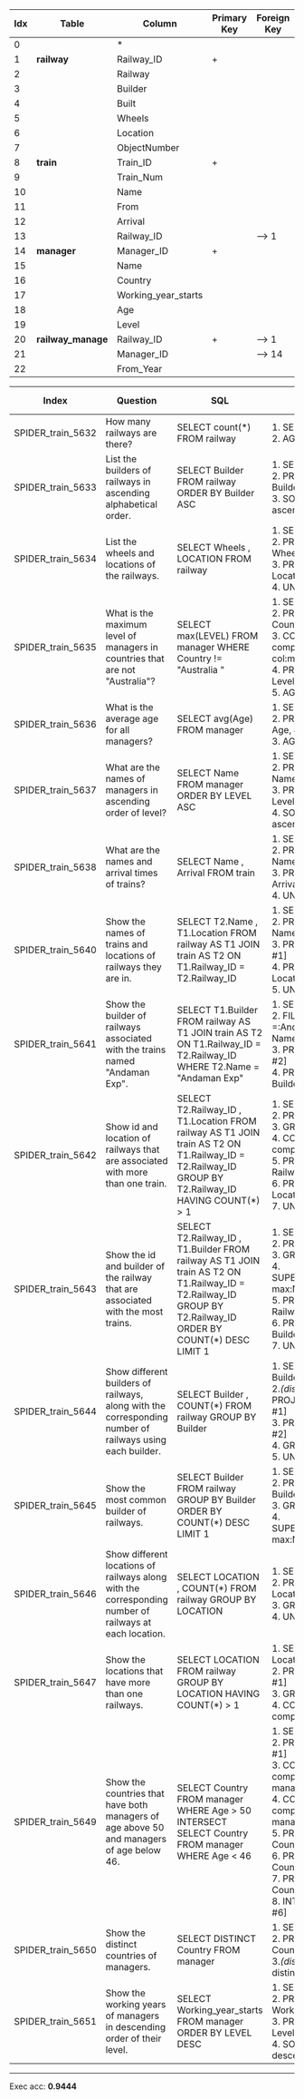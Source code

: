  | Idx | Table      | Column | Primary Key | Foreign Key | 
 | ----------- | ----------- | ----------- | ----------- | ----------- | 
  | 0 |  | * |   |   | 
 | 1 | **railway** | Railway_ID | + |   | 
 | 2 |   | Railway |   |   | 
 | 3 |   | Builder |   |   | 
 | 4 |   | Built |   |   | 
 | 5 |   | Wheels |   |   | 
 | 6 |   | Location |   |   | 
 | 7 |   | ObjectNumber |   |   | 
 | 8 | **train** | Train_ID | + |   | 
 | 9 |   | Train_Num |   |   | 
 | 10 |   | Name |   |   | 
 | 11 |   | From |   |   | 
 | 12 |   | Arrival |   |   | 
 | 13 |   | Railway_ID |   | --> 1 | 
 | 14 | **manager** | Manager_ID | + |   | 
 | 15 |   | Name |   |   | 
 | 16 |   | Country |   |   | 
 | 17 |   | Working_year_starts |   |   | 
 | 18 |   | Age |   |   | 
 | 19 |   | Level |   |   | 
 | 20 | **railway_manage** | Railway_ID | + | --> 1 | 
 | 21 |   | Manager_ID |   | --> 14 | 
 | 22 |   | From_Year |   |   | 
 
  | Index | Question  | SQL | gold QDMR | pred QDMR | Exec | SQL hardness |
  | ----------- | ----------- | ----------- |  ----------- | ----------- | ----------- | ----------- | 
 | SPIDER_train_5632 | How many railways are there? | SELECT count(*) FROM railway | 1. SELECT[tbl:​railway] <br>2. AGGREGATE[count, #1] <br> | 1. SELECT[tbl:​railway] <br>2. AGGREGATE[count, #1] <br> | + | easy | 
  | SPIDER_train_5633 | List the builders of railways in ascending alphabetical order. | SELECT Builder FROM railway ORDER BY Builder ASC | 1. SELECT[tbl:​railway] <br>2. PROJECT[col:​railway:​Builder, #1] <br>3. SORT[#2, #2, sortdir:​ascending] <br> | 1. SELECT[tbl:​railway] <br>2. PROJECT[col:​railway:​Builder, #1] <br>3. SORT[#2, #2, sortdir:​ascending] <br> | + | easy | 
  | SPIDER_train_5634 | List the wheels and locations of the railways. | SELECT Wheels ,  LOCATION FROM railway | 1. SELECT[tbl:​railway] <br>2. PROJECT[col:​railway:​Wheels, #1] <br>3. PROJECT[col:​railway:​Location, #1] <br>4. UNION[#2, #3] <br> | 1. SELECT[tbl:​railway] <br>2. PROJECT[col:​railway:​Wheels, #1] <br>3. PROJECT[col:​railway:​Location, #1] <br>4. UNION[#2, #3] <br> | + | medium | 
  | SPIDER_train_5635 | What is the maximum level of managers in countries that are not "Australia"? | SELECT max(LEVEL) FROM manager WHERE Country != "Australia	" | 1. SELECT[tbl:​manager] <br>2. PROJECT[col:​manager:​Country, #1] <br>3. COMPARATIVE[#1, #2, comparative:​!=:​Australia	:​col:​manager:​Country] <br>4. PROJECT[col:​manager:​Level, #3] <br>5. AGGREGATE[max, #4] <br> | 1. SELECT[tbl:​manager] <br>2. PROJECT[col:​manager:​Country, #1] <br>3. COMPARATIVE[#1, #2, comparative:​!=:​Australia:​col:​manager:​Country] <br>4. PROJECT[col:​manager:​Level, #3] <br>5. AGGREGATE[max, #4] <br> | - | easy | 
  | SPIDER_train_5636 | What is the average age for all managers? | SELECT avg(Age) FROM manager | 1. SELECT[tbl:​manager] <br>2. PROJECT[col:​manager:​Age, #1] <br>3. AGGREGATE[avg, #2] <br> | 1. SELECT[tbl:​manager] <br>2. PROJECT[col:​manager:​Age, #1] <br>3. AGGREGATE[avg, #2] <br> | + | easy | 
  | SPIDER_train_5637 | What are the names of managers in ascending order of level? | SELECT Name FROM manager ORDER BY LEVEL ASC | 1. SELECT[tbl:​manager] <br>2. PROJECT[col:​manager:​Name, #1] <br>3. PROJECT[col:​manager:​Level, #1] <br>4. SORT[#2, #3, sortdir:​ascending] <br> | 1. SELECT[tbl:​manager] <br>2. PROJECT[col:​manager:​Name, #1] <br>3. PROJECT[col:​manager:​Level, #1] <br>4. SORT[#2, #3, sortdir:​ascending] <br> | + | easy | 
  | SPIDER_train_5638 | What are the names and arrival times of trains? | SELECT Name ,  Arrival FROM train | 1. SELECT[tbl:​train] <br>2. PROJECT[col:​train:​Name, #1] <br>3. PROJECT[col:​train:​Arrival, #1] <br>4. UNION[#2, #3] <br> | 1. SELECT[tbl:​train] <br>2. PROJECT[col:​train:​Name, #1] <br>3. PROJECT[col:​train:​Arrival, #1] <br>4. UNION[#2, #3] <br> | + | medium | 
  | SPIDER_train_5640 | Show the names of trains and locations of railways they are in. | SELECT T2.Name ,  T1.Location FROM railway AS T1 JOIN train AS T2 ON T1.Railway_ID  =  T2.Railway_ID | 1. SELECT[tbl:​train] <br>2. PROJECT[col:​train:​Name, #1] <br>3. PROJECT[tbl:​railway, #1] <br>4. PROJECT[col:​railway:​Location, #3] <br>5. UNION[#2, #4] <br> | 1. SELECT[tbl:​train] <br>2. PROJECT[col:​train:​Name, #1] <br>3. PROJECT[tbl:​railway, #1] <br>4. PROJECT[col:​railway:​Location, #3] <br>5. UNION[#2, #4] <br> | + | medium | 
  | SPIDER_train_5641 | Show the builder of railways associated with the trains named "Andaman Exp". | SELECT T1.Builder FROM railway AS T1 JOIN train AS T2 ON T1.Railway_ID  =  T2.Railway_ID WHERE T2.Name  =  "Andaman Exp" | 1. SELECT[tbl:​train] <br>2. FILTER[#1, comparative:​=:​Andaman Exp:​col:​train:​Name] <br>3. PROJECT[tbl:​railway, #2] <br>4. PROJECT[col:​railway:​Builder, #3] <br> | 1. SELECT[tbl:​train] <br>2. COMPARATIVE[#1, #1, comparative:​=:​Andaman Exp:​col:​train:​Name] <br>3. PROJECT[tbl:​railway, #2] <br>4. PROJECT[col:​railway:​Builder, #3] <br> | + | medium | 
  | SPIDER_train_5642 | Show id and location of railways that are associated with more than one train. | SELECT T2.Railway_ID ,  T1.Location FROM railway AS T1 JOIN train AS T2 ON T1.Railway_ID  =  T2.Railway_ID GROUP BY T2.Railway_ID HAVING COUNT(*)  >  1 | 1. SELECT[tbl:​railway] <br>2. PROJECT[tbl:​train, #1] <br>3. GROUP[count, #2, #1] <br>4. COMPARATIVE[#1, #3, comparative:​>:​1] <br>5. PROJECT[col:​train:​Railway_ID, #4] <br>6. PROJECT[col:​railway:​Location, #4] <br>7. UNION[#5, #6] <br> | 1. SELECT[tbl:​railway] <br>2. PROJECT[tbl:​train, #1] <br>3. GROUP[count, #2, #1] <br>4. COMPARATIVE[#1, #3, comparative:​>:​1] <br>5. PROJECT[col:​train:​Railway_ID, #4] <br>6. PROJECT[col:​railway:​Location, #4] <br>7. UNION[#5, #6] <br> | + | medium | 
  | SPIDER_train_5643 | Show the id and builder of the railway that are associated with the most trains. | SELECT T2.Railway_ID ,  T1.Builder FROM railway AS T1 JOIN train AS T2 ON T1.Railway_ID  =  T2.Railway_ID GROUP BY T2.Railway_ID ORDER BY COUNT(*) DESC LIMIT 1 | 1. SELECT[tbl:​railway] <br>2. PROJECT[tbl:​train, #1] <br>3. GROUP[count, #2, #1] <br>4. SUPERLATIVE[comparative:​max:​None, #1, #3] <br>5. PROJECT[col:​train:​Railway_ID, #4] <br>6. PROJECT[col:​railway:​Builder, #4] <br>7. UNION[#5, #6] <br> | 1. SELECT[tbl:​railway] <br>2. PROJECT[tbl:​train, #1] <br>3. GROUP[count, #2, #1] <br>4. SUPERLATIVE[comparative:​max:​None, #1, #3] <br>5. PROJECT[col:​train:​Railway_ID, #4] <br>6. PROJECT[col:​railway:​Builder, #4] <br>7. UNION[#5, #6] <br> | + | extra | 
  | SPIDER_train_5644 | Show different builders of railways, along with the corresponding number of railways using each builder. | SELECT Builder ,  COUNT(*) FROM railway GROUP BY Builder | 1. SELECT[col:​railway:​Builder] <br>2.*(distinct)* PROJECT[different #REF, #1] <br>3. PROJECT[tbl:​railway, #2] <br>4. GROUP[count, #3, #2] <br>5. UNION[#2, #4] <br> | 1. SELECT[col:​railway:​Builder] <br>2.*(distinct)* PROJECT[None, #1] <br>3. PROJECT[tbl:​railway, #2] <br>4. GROUP[count, #3, #2] <br>5. UNION[#2, #4] <br> | + | medium | 
  | SPIDER_train_5645 | Show the most common builder of railways. | SELECT Builder FROM railway GROUP BY Builder ORDER BY COUNT(*) DESC LIMIT 1 | 1. SELECT[tbl:​railway] <br>2. PROJECT[col:​railway:​Builder, #1] <br>3. GROUP[count, #1, #2] <br>4. SUPERLATIVE[comparative:​max:​None, #2, #3] <br> | 1. SELECT[tbl:​railway] <br>2. PROJECT[col:​railway:​Builder, #1] <br>3. GROUP[count, #1, #2] <br>4. SUPERLATIVE[comparative:​max:​None, #2, #3] <br> | + | hard | 
  | SPIDER_train_5646 | Show different locations of railways along with the corresponding number of railways at each location. | SELECT LOCATION ,  COUNT(*) FROM railway GROUP BY LOCATION | 1. SELECT[tbl:​railway] <br>2. PROJECT[col:​railway:​Location, #1] <br>3. GROUP[count, #1, #2] <br>4. UNION[#2, #3] <br> | 1. SELECT[tbl:​railway] <br>2. PROJECT[col:​railway:​Location, #1] <br>3. GROUP[count, #1, #2] <br>4. UNION[#2, #3] <br> | + | medium | 
  | SPIDER_train_5647 | Show the locations that have more than one railways. | SELECT LOCATION FROM railway GROUP BY LOCATION HAVING COUNT(*)  >  1 | 1. SELECT[col:​railway:​Location] <br>2. PROJECT[tbl:​railway, #1] <br>3. GROUP[count, #2, #1] <br>4. COMPARATIVE[#1, #3, comparative:​>:​1] <br> | 1. SELECT[col:​railway:​Location] <br>2. PROJECT[tbl:​railway, #1] <br>3. GROUP[count, #2, #1] <br>4. COMPARATIVE[#1, #3, comparative:​>:​1] <br> | + | easy | 
  | SPIDER_train_5649 | Show the countries that have both managers of age above 50 and managers of age below 46. | SELECT Country FROM manager WHERE Age  >  50 INTERSECT SELECT Country FROM manager WHERE Age  <  46 | 1. SELECT[tbl:​manager] <br>2. PROJECT[tbl:​manager, #1] <br>3. COMPARATIVE[#1, #2, comparative:​>:​50:​col:​manager:​Age] <br>4. COMPARATIVE[#1, #2, comparative:​<:​46:​col:​manager:​Age] <br>5. PROJECT[col:​manager:​Country, #3] <br>6. PROJECT[col:​manager:​Country, #4] <br>7. PROJECT[col:​manager:​Country, #1] <br>8. INTERSECTION[#7, #5, #6] <br> | 1. SELECT[tbl:​manager] <br>2. PROJECT[tbl:​manager, #1] <br>3. COMPARATIVE[#1, #2, comparative:​>:​50:​col:​manager:​Age] <br>4. COMPARATIVE[#1, #2, comparative:​<:​46:​col:​manager:​Age] <br>5. PROJECT[col:​manager:​Country, #3] <br>6. PROJECT[col:​manager:​Country, #4] <br>7. PROJECT[col:​manager:​Country, #1] <br>8. INTERSECTION[#7, #5, #6] <br> | + | hard | 
  | SPIDER_train_5650 | Show the distinct countries of managers. | SELECT DISTINCT Country FROM manager | 1. SELECT[tbl:​manager] <br>2. PROJECT[col:​manager:​Country, #1] <br>3.*(distinct)* PROJECT[the distinct #REF, #2] <br> | 1. SELECT[tbl:​manager] <br>2. PROJECT[col:​manager:​Country, #1] <br>3.*(distinct)* PROJECT[None, #2] <br> | + | easy | 
  | SPIDER_train_5651 | Show the working years of managers in descending order of their level. | SELECT Working_year_starts FROM manager ORDER BY LEVEL DESC | 1. SELECT[tbl:​manager] <br>2. PROJECT[col:​manager:​Working_year_starts, #1] <br>3. PROJECT[col:​manager:​Level, #1] <br>4. SORT[#2, #3, sortdir:​descending] <br> | 1. SELECT[tbl:​manager] <br>2. PROJECT[col:​manager:​Working_year_starts, #1] <br>3. PROJECT[col:​manager:​Level, #1] <br>4. SORT[#2, #3, sortdir:​descending] <br> | + | easy | 
 ***
 Exec acc: **0.9444**
